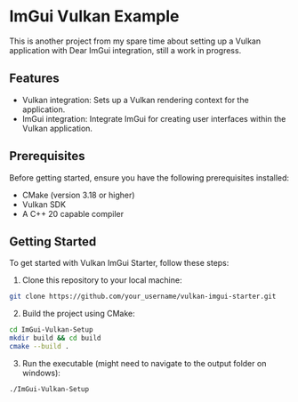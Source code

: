 # ImGui Vulkan Example

This is another project from my spare time about setting up a Vulkan application with Dear ImGui integration, still a work in progress.

## Features

- Vulkan integration: Sets up a Vulkan rendering context for the application.
- ImGui integration: Integrate ImGui for creating user interfaces within the Vulkan application.

## Prerequisites

Before getting started, ensure you have the following prerequisites installed:

- CMake (version 3.18 or higher)
- Vulkan SDK
- A C++ 20 capable compiler

## Getting Started

To get started with Vulkan ImGui Starter, follow these steps:

1. Clone this repository to your local machine:

```bash
git clone https://github.com/your_username/vulkan-imgui-starter.git
```

2. Build the project using CMake:
```bash
cd ImGui-Vulkan-Setup
mkdir build && cd build
cmake --build .
```

3. Run the executable (might need to navigate to the output folder on windows):
```bash
./ImGui-Vulkan-Setup
```
